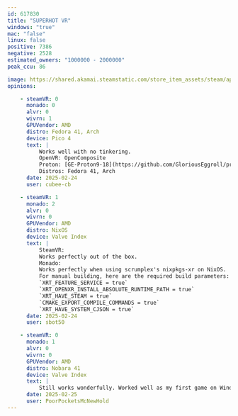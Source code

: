 ```yaml
---
id: 617830
title: "SUPERHOT VR"
windows: "true"
mac: "false"
linux: false
positive: 7386
negative: 2528
estimated_owners: "1000000 - 2000000"
peak_ccu: 86

image: https://shared.akamai.steamstatic.com/store_item_assets/steam/apps/617830/header.jpg?t=1726509081
opinions:

    - steamVR: 0
      monado: 0
      alvr: 0
      wivrn: 1
      GPUVendor: AMD
      distro: Fedora 41, Arch
      device: Pico 4
      text: |
          Works well with no tinkering.
          OpenVR: OpenComposite
          Proton: [GE-Proton9-18](https://github.com/GloriousEggroll/proton-ge-custom/releases/tag/GE-Proton9-18)
          Distros: Fedora 41, Arch
      date: 2025-02-24
      user: cubee-cb

    - steamVR: 1
      monado: 2
      alvr: 0
      wivrn: 0
      GPUVendor: AMD
      distro: NixOS
      device: Valve Index
      text: |
          SteamVR:
          Works perfectly out of the box.
          Monado:
          Works perfectly when using scrumplex's nixpkgs-xr on NixOS.
          For manual building, here are the required build parameters:
          `XRT_FEATURE_SERVICE = true`
          `XRT_OPENXR_INSTALL_ABSOLUTE_RUNTIME_PATH = true`
          `XRT_HAVE_STEAM = true`
          `CMAKE_EXPORT_COMPILE_COMMANDS = true`
          `XRT_HAVE_SYSTEM_CJSON = true`
      date: 2025-02-24
      user: sbot50

    - steamVR: 0
      monado: 1
      alvr: 0
      wivrn: 0
      GPUVendor: AMD
      distro: Nobara 41
      device: Valve Index
      text: |
          Still works wonderfully. Worked well as my first game on Windows Mixed Reality, when I first started VR and still to this day on Linux with my Valve Index.
      date: 2025-02-25
      user: PoorPocketsMcNewHold
---
```

